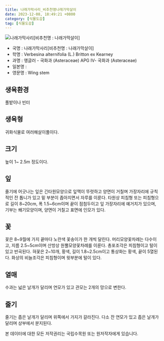 ```yaml
---
title: 나래가막사리_비추천명나래가막살이
date: 2023-12-08, 18:49:21 +0800
category: [식물도감]
tag: [식물도감]
---
```




![나래가막사리[비추천명 : 나래가막살이]](http://www.nature.go.kr/fileUpload/plants/basic/Compositae/Verbesina/2939/2939_1_th2.jpg)
- 국명 : 나래가막사리[비추천명 : 나래가막살이]
- 학명 : Verbesina alternifolia (L.) Britton ex Kearney
- 과명 : 앵글러 - 국화과 (Asteraceae) APG Ⅳ- 국화과 (Asteraceae)
- 일본명 : 
- 영문명 : Wing stem


## 생육환경
풀밭이나 빈터
## 생육형
귀화식물로 여러해살이풀이다.
## 크기
높이 1~ 2.5m 정도이다. 
## 잎
줄기에 어긋나는 잎은 긴타원모양으로 잎맥이 뚜렷하고 양면이 거칠며 가장자리에 규칙적인 잔 톱니가 있고 밑 부분이 좁아지면서 자루를 이룬다. 타원상 피침형 또는 피침형으로 길이 8~20cm, 폭 1.5~6cm이며 끝이 점첨두이고 잎 가장자리에 예거치가 있으며, 기부는 쐐기모양이며, 양면이 거칠고 표면에 인모가 있다. 
## 꽃
꽃은 8~9월에 가지 끝마다 노란색 꽃송이가 한 개씩 달린다. 머리모양꽃차례는 다수이고, 지름 2.5~5cm이며 산방상 원뿔모양꽃차례를 이룬다. 총포조각은 피침형이고 털이 있고 반곡된다. 혀꽃은 2~10개, 황색, 길이 1.8~2.5cm이고 통상화는 황색, 끝이 5열된다. 화상의 비늘조각은 피침형이며 윗부분에 털이 있다.
## 열매
수과는 넓은 날개가 달리며 연모가 있고 관모는 2개의 망으로 변한다.
## 줄기
줄기는 좁은 날개가 달리며 위쪽에서 가지가 갈라진다. 다소 잔 연모가 있고 좁은 날개가 달리며 상부에서 분지된다.






본 데이터에 대한 모든 저작권리는 국립수목원 또는 원저작자에게 있습니다.

